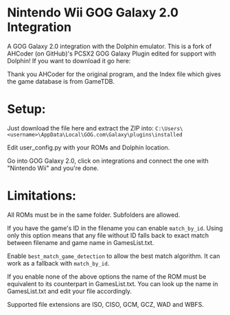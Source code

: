 # Nintendo Wii GOG Galaxy 2.0 Integration

A GOG Galaxy 2.0 integration with the Dolphin emulator.
This is a fork of AHCoder (on GitHub)'s PCSX2 GOG Galaxy Plugin edited for support with Dolphin! 
If you want to download it go here:


Thank you AHCoder for the original program, and the Index file 
which gives the game database is from GameTDB.

# Setup:
Just download the file here and extract the ZIP into: ```C:\Users\<username>\AppData\Local\GOG.com\Galaxy\plugins\installed```

Edit user_config.py with your ROMs and Dolphin location.

Go into GOG Galaxy 2.0, click on integrations and connect the one with "Nintendo Wii" and you're done.

# Limitations:

All ROMs must be in the same folder. Subfolders are allowed.

If you have the game's ID in the filename you can enable ```match_by_id```. Using only this option means that any file without ID falls back to exact match between filename and game name in GamesList.txt.

Enable ```best_match_game_detection``` to allow the best match algorithm. It can work as a fallback with ```match_by_id```.

If you enable none of the above options the name of the ROM must be equivalent to its counterpart in GamesList.txt. You can look up the name in GamesList.txt and edit your file accordingly.

Supported file extensions are ISO, CISO, GCM, GCZ, WAD and WBFS.
